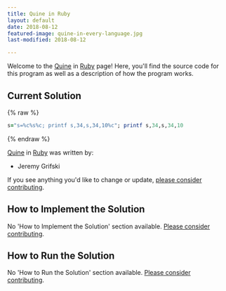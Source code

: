 ```yaml
---
title: Quine in Ruby
layout: default
date: 2018-08-12
featured-image: quine-in-every-language.jpg
last-modified: 2018-08-12

---
```


Welcome to the [Quine](https://rzuckerm.github.io/sample-programs-website-copy/projects/quine) in [Ruby](https://rzuckerm.github.io/sample-programs-website-copy/languages/ruby) page! Here, you'll find the source code for this program as well as a description of how the program works.

## Current Solution

{% raw %}

```ruby
s="s=%c%s%c; printf s,34,s,34,10%c"; printf s,34,s,34,10
```

{% endraw %}

[Quine](https://rzuckerm.github.io/sample-programs-website-copy/projects/quine) in [Ruby](https://rzuckerm.github.io/sample-programs-website-copy/languages/ruby) was written by:

- Jeremy Grifski

If you see anything you'd like to change or update, [please consider contributing](https://github.com/TheRenegadeCoder/sample-programs).

## How to Implement the Solution

No 'How to Implement the Solution' section available. [Please consider contributing](https://github.com/TheRenegadeCoder/sample-programs-website).

## How to Run the Solution

No 'How to Run the Solution' section available. [Please consider contributing](https://github.com/TheRenegadeCoder/sample-programs-website).